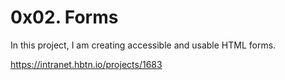 # 0x02. Forms

In this project, I am creating accessible and usable HTML forms.

https://intranet.hbtn.io/projects/1683